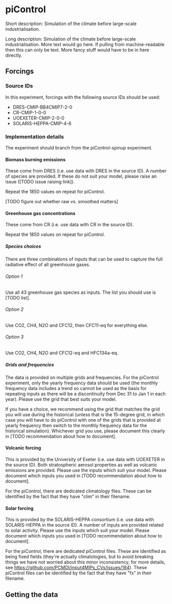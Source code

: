 <!--- TODO: auto-generate this header -->
# piControl

<!--- TODO: pull this from some common machine-readable file -->
Short description: Simulation of the climate before large-scale industrialisation.

<!--- TODO: pull this from some common machine-readable file -->
Long description: Simulation of the climate before large-scale industrialisation.
More text would go here.
If pulling from machine-readable then this can only be text.
More fancy stuff would have to be in here directly.

## Forcings

<!--- TODO: auto-generate this from some common machine-readable file -->
### Source IDs

In this experiment, forcings with the following source IDs should be used:

<!--- TODO: auto-generated ESGF links -->

- DRES-CMIP-BB4CMIP7-2-0
- CR-CMIP-1-0-0
- UOEXETER-CMIP-2-0-0
- SOLARIS-HEPPA-CMIP-4-6

### Implementation details

<!--- TODO?: auto-generate this from some common machine-readable file? -->

The experiment should branch from the piControl-spinup experiment.

#### Biomass burning emissions

These come from DRES
(i.e. use data with DRES in the source ID).
A number of species are provided.
If these do not suit your model,
please raise an issue ([TODO issue raising link]).

Repeat the 1850 values on repeat for piControl.

[TODO figure out whether raw vs. smoothed matters]

#### Greenhouse gas concentrations

These come from CR
(i.e. use data with CR in the source ID).

Repeat the 1850 values on repeat for piControl.

##### Species choices

There are three combinations of inputs that can be used
to capture the full radiative effect of all greenhouse gases.

###### Option 1

Use all 43 greenhouse gas species as inputs.
The list you should use is [TODO list].

###### Option 2

Use CO2, CH4, N2O and CFC12, then CFC11-eq for everything else.

###### Option 3

Use CO2, CH4, N2O and CFC12-eq and HFC134a-eq.

##### Grids and frequencies

The data is provided on multiple grids and frequencies.
For the piControl experiment,
only the yearly frequency data should be used
(the monthly frequency data includes a trend
so cannot be used as the basis for repeating inputs
as there will be a discontinuity from Dec 31 to Jan 1
in each year).
Please use the grid that best suits your model.

If you have a choice,
we recommend using the grid that matches the grid you will use during the historical
(unless that is the 15-degree grid,
in which case you will have to do piControl with one of the grids
that is provided at yearly frequency
then switch to the monthly frequency data for the historical simulation).
Whichever grid you use, please document this clearly
in [TODO recommendation about how to document].

#### Volcanic forcing

This is provided by the University of Exeter
(i.e. use data with UOEXETER in the source ID).
Both stratospheric aerosol properties as well as volcanic emissions are provided.
Please use the inputs which suit your model.
Please document which inputs you used
in [TODO recommendation about how to document].

For the piControl, there are dedicated climatology files.
These can be identified by the fact that they have "clim" in their filename.

#### Solar forcing

This is provided by the SOLARIS-HEPPA consortium
(i.e. use data with SOLARIS-HEPPA in the source ID).
A number of inputs are provided related to solar activity.
Please use the inputs which suit your model.
Please document which inputs you used
in [TODO recommendation about how to document].

For the piControl, there are dedicated piControl files.
These are identified as being fixed fields
(they're actually climatologies, but to avoid breaking things
we have not worried about this minor inconsistency,
for more details, see https://github.com/PCMDI/input4MIPs_CVs/issues/184).
These piControl files can be identified by the fact
that they have "fx" in their filename.

## Getting the data

<!--- TODO: auto-generate a script showing how to download the data using esgpull -->
